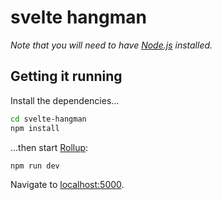 # svelte hangman
*Note that you will need to have [Node.js](https://nodejs.org) installed.*

## Getting it running

Install the dependencies...

```bash
cd svelte-hangman
npm install
```

...then start [Rollup](https://rollupjs.org):

```bash
npm run dev
```

Navigate to [localhost:5000](http://localhost:5000).
